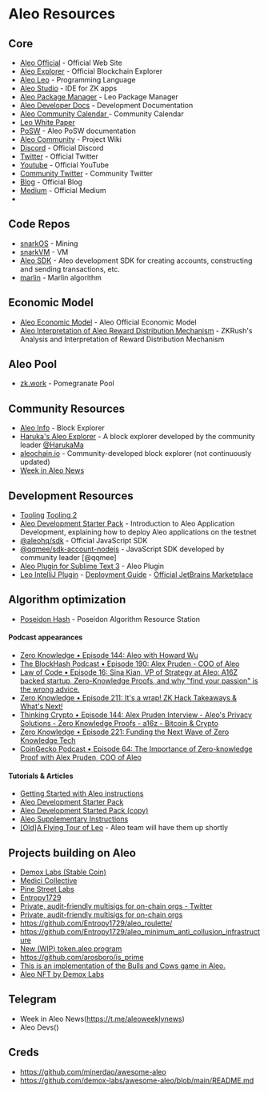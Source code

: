 # Aleo Resources
## Core
- [Aleo Official](https://www.aleo.org) - Official Web Site
- [Aleo Explorer](https://www.aleo.network) - Official Blockchain Explorer
- [Aleo Leo](https://leo-lang.org) - Programming Language
- [Aleo Studio](https://www.aleo.studio) - IDE for ZK apps
- [Aleo Package Manager](https://aleo.pm) - Leo Package Manager
- [Aleo Developer Docs](https://developer.aleo.org) - Development Documentation
- [Aleo Community Calendar ](https://www.aleo.org/community/calendar) - Community Calendar
- [Leo White Paper](https://eprint.iacr.org/2021/651.pdf)
- [PoSW](https://developer.aleo.org/advanced/posw/posw) - Aleo PoSW documentation
- [Aleo Community](https://www.notion.so/Community-4f9bdf6988fb4e9e9eeffa9b33b89168) - Project Wiki
- [Discord](https://discord.com/invite/aleohq) - Official Discord
- [Twitter](https://twitter.com/aleohq) - Official Twitter
- [Youtube](https://www.youtube.com/c/AleoSystems) - Official YouTube
- [Community Twitter](https://twitter.com/aleocommunity) - Community Twitter
- [Blog](https://www.aleo.org/blog) - Official Blog
- [Medium](https://medium.com/@aleohq) - Official Medium
- 

## Code Repos
- [snarkOS](https://github.com/AleoHQ/snarkOS) - Mining
- [snarkVM](https://github.com/AleoHQ/snarkVM) - VM
- [Aleo SDK](https://github.com/AleoHQ/aleo) - Aleo development SDK for creating accounts, constructing and sending transactions, etc.
- [marlin](https://github.com/arkworks-rs/marlin) - Marlin algorithm

## Economic Model
- [Aleo Economic Model](https://www.aleo.org/post/aleo-token-economics) - Aleo Official Economic Model
- [Aleo Interpretation of Aleo Reward Distribution Mechanism](https://medium.com/@zkrush/a-sneak-peek-into-aleo-reward-distribution-mechanism-a2ee12fe867) - ZKRush's Analysis and Interpretation of Reward Distribution Mechanism

## Aleo Pool
- [zk.work](https://zk.work) - Pomegranate Pool

## Community Resources
- [Aleo Info](https://aleo.info) - Block Explorer
- [Haruka's Aleo Explorer](https://explorer.hamp.app) - A block explorer developed by the community leader [@HarukaMa](https://github.com/HarukaMa)
- [aleochain.io](https://aleochain.io) - Community-developed block explorer (not continuously updated)
- [Week in Aleo News](https://www.weekinaleonews.com/)

## Development Resources
- [Tooling](https://developer.aleo.org/aleo/tooling/) [Tooling 2](https://developer.aleo.org/leo/additional_material/tooling)
- [Aleo Development Starter Pack](https://www.entropy1729.com/aleo-development-starter-pack/) - Introduction to Aleo Application Development, explaining how to deploy Aleo applications on the testnet
- [@aleohq/sdk](https://github.com/AleoHQ/aleo) - Official JavaScript SDK
- [@qqmee/sdk-account-nodejs](https://github.com/qqmee/aleo-sdk) - JavaScript SDK developed by community leader [@qqmee]
- [Aleo Plugin for Sublime Text 3](https://github.com/AleoHQ/aleo/tree/main/sublime) - Aleo Plugin
- [Leo IntelliJ Plugin](https://github.com/HarukaMa/leo-intellij-plugin) - [Deployment Guide](https://plugins.jetbrains.com/docs/intellij/deploying-plugin.html) - [Official JetBrains Marketplace](https://plugins.jetbrains.com/plugin/19769-leo--aleo/)

## Algorithm optimization
- [Poseidon Hash](https://www.poseidon-hash.info) - Poseidon Algorithm Resource Station

#### Podcast appearances
- [Zero Knowledge • Episode 144: Aleo with Howard Wu](https://zeroknowledge.fm/144-2/)
- [The BlockHash Podcast • Episode 190: Alex Pruden - COO of Aleo](https://www.blockhashpodcast.com/podcast/alex-pruden-coo-of-aleo)
- [Law of Code • Episode 16: Sina Kian, VP of Strategy at Aleo: A16Z backed startup, Zero-Knowledge Proofs, and why "find your passion" is the wrong advice.](https://podtail.com/en/podcast/law-of-code/-16-sina-kian-vp-of-strategy-at-aleo-a16z-backed-s/)
- [Zero Knowledge • Episode 211: It's a wrap! ZK Hack Takeaways & What's Next!](https://zeroknowledge.fm/211-2/)
- [Thinking Crypto • Episode 144: Alex Pruden Interview - Aleo's Privacy Solutions - Zero Knowledge Proofs - a16z - Bitcoin & Crypto](https://www.thinkingcrypto.com/alex-pruden-interview-aleos-privacy-solutions-zero-knowledge-proofs-a16z-bitcoin-crypto/)
- [Zero Knowledge • Episode 221:  Funding the Next Wave of Zero Knowledge Tech](https://zeroknowledge.fm/221-2/)
- [CoinGecko Podcast • Episode 64: The Importance of Zero-knowledge Proof with Alex Pruden, COO of Aleo](https://player.fm/series/coingecko-podcast-bitcoin-cryptocurrency-insights/the-importance-of-zero-knowledge-proof-with-alex-pruden-coo-of-aleo-ep64)

#### Tutorials & Articles
- [Getting Started with Aleo instructions](https://www.entropy1729.com/getting-started-aleo-instructions/)
- [Aleo Development Starter Pack](https://www.entropy1729.com/aleo-development-starter-pack/)
- [Aleo Development Started Pack (copy)](https://hackmd.io/_uigVPDqRZSJxxlhxKduRg?view)
- [Aleo Supplementary Instructions](https://hackmd.io/aC8e3dtqS7uJuwMLrujx4g)
- [\[Old\]A Flying Tour of Leo](https://web.archive.org/web/20210919022134/https://developer.aleo.org/developer/language/flying_tour/) - Aleo team will have them up shortly

## Projects building on Aleo
- [Demox Labs (Stable Coin)](https://www.demoxlabs.xyz/)
- [Medici Collective](https://www.medicicollective.co/)
- [Pine Street Labs](https://www.aleo.org/post/aleo-grants-pine-street-labs)
- [Entropy1729](https://twitter.com/1729entropy)
- [Private, audit-friendly multisigs for on-chain orgs - Twitter](https://twitter.com/gonucleo)
- [Private, audit-friendly multisigs for on-chain orgs](https://www.gonucleo.xyz)
- https://github.com/Entropy1729/aleo_roulette/
- https://github.com/Entropy1729/aleo_minimum_anti_collusion_infrastructure
- [New (WIP) token.aleo program ](https://github.com/AleoHQ/aleo/tree/main/examples/token)
- https://github.com/arosboro/is_prime
- [This is an implementation of the Bulls and Cows game in Aleo.](https://github.com/mlsmith/aleo-numbers)
- [Aleo NFT by Demox Labs](https://github.com/demox-labs/aleo-nft)

## Telegram
- Week in Aleo News(https://t.me/aleoweeklynews)
- Aleo Devs()

## Creds
- https://github.com/minerdao/awesome-aleo
- https://github.com/demox-labs/awesome-aleo/blob/main/README.md
